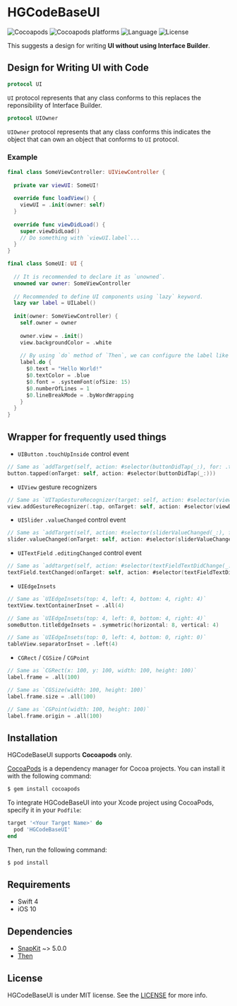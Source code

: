 # HGCodeBaseUI

![Cocoapods](https://img.shields.io/cocoapods/v/HGCodeBaseUI) ![Cocoapods platforms](https://img.shields.io/cocoapods/p/HGCodeBaseUI) ![Language](https://img.shields.io/badge/swift-%3E%3D4.2-orange)  ![License](https://img.shields.io/cocoapods/l/HGCodeBaseUI)

This suggests a design for writing **UI without using Interface Builder**.

## Design for Writing UI with Code 

```swift
protocol UI
```

`UI` protocol represents that any class conforms to this replaces the reponsibility of Interface Builder.

```swift
protocol UIOwner
```

`UIOwner` protocol represents that any class conforms this indicates the object that can own an object that conforms to `UI` protocol.

### Example

```swift
final class SomeViewController: UIViewController {
  
  private var viewUI: SomeUI!
  
  override func loadView() {
    viewUI = .init(owner: self)
  }
  
  override func viewDidLoad() {
    super.viewDidLoad()
    // Do something with `viewUI.label`...
  }
}
```

```swift
final class SomeUI: UI {
  
  // It is recommended to declare it as `unowned`.
  unowned var owner: SomeViewController
  
  // Recommended to define UI components using `lazy` keyword.
  lazy var label = UILabel()
  
  init(owner: SomeViewController) {
    self.owner = owner
    
    owner.view = .init()
    view.backgroundColor = .white
    
    // By using `do` method of `Then`, we can configure the label like this...
    label.do {
      $0.text = "Hello World!"
      $0.textColor = .blue
      $0.font = .systemFont(ofSize: 15)
      $0.numberOfLines = 1
      $0.lineBreakMode = .byWordWrapping
    }
  }
}
```

## Wrapper for frequently used things

- `UIButton` `.touchUpInside` control event

```swift
// Same as `addTarget(self, action: #selector(buttonDidTap(_:), for: .touchUpInside)`
button.tapped(onTarget: self, action: #selector(buttonDidTap(_:)))
```

- `UIView` gesture recognizers

```swift
// Same as `UITapGestureRecognizer(target: self, action: #selector(viewDidTap(_:))`
view.addGestureRecognizer(.tap, onTarget: self, action: #selector(viewDidTap(_:)))
```

- `UISlider` `.valueChanged` control event

```swift
// Same as `addTarget(self, action: #selector(sliderValueChanged(_:), for: .valueChanged)`
slider.valueChanged(onTarget: self, action: #selector(sliderValueChanged(_:)))
```

- `UITextField` `.editingChanged` control event

```swift
// Same as `addtarget(self, action: #selector(textFieldTextDidChange(_:), for: .editingChanged)`
textField.textChanged(onTarget: self, action: #selector(textFieldTextDidChange(_:)))
```

- `UIEdgeInsets`

```swift
// Same as `UIEdgeInsets(top: 4, left: 4, bottom: 4, right: 4)`
textView.textContainerInset = .all(4)

// Same as `UIEdgeInsets(top: 4, left: 8, bottom: 4, right: 4)`
someButton.titleEdgeInsets = .symmetric(horizontal: 8, vertical: 4)

// Same as `UIEdgeInsets(top: 0, left: 4, bottom: 0, right: 0)`
tableView.separatorInset = .left(4)
```

- `CGRect` / `CGSize` / `CGPoint`

```swift
// Same as `CGRect(x: 100, y: 100, width: 100, height: 100)`
label.frame = .all(100)

// Same as `CGSize(width: 100, height: 100)`
label.frame.size = .all(100)

// Same as `CGPoint(width: 100, height: 100)`
label.frame.origin = .all(100)
```

## Installation

HGCodeBaseUI supports **Cocoapods** only.

[CocoaPods](http://cocoapods.org) is a dependency manager for Cocoa projects. You can install it with the following command:

```bash
$ gem install cocoapods
```

To integrate HGCodeBaseUI into your Xcode project using CocoaPods, specify it in your `Podfile`:

```ruby
target '<Your Target Name>' do
  pod 'HGCodeBaseUI'
end
```

Then, run the following command:

```bash
$ pod install
```

## Requirements

- Swift 4
- iOS 10

## Dependencies

- [SnapKit](https://github.com/SnapKit/SnapKit) ~> 5.0.0
- [Then](https://github.com/devxoul/Then)

## License

HGCodeBaseUI is under MIT license. See the [LICENSE](https://github.com/presto95/ViewBuilderSwift/blob/master/LICENSE) for more info.
